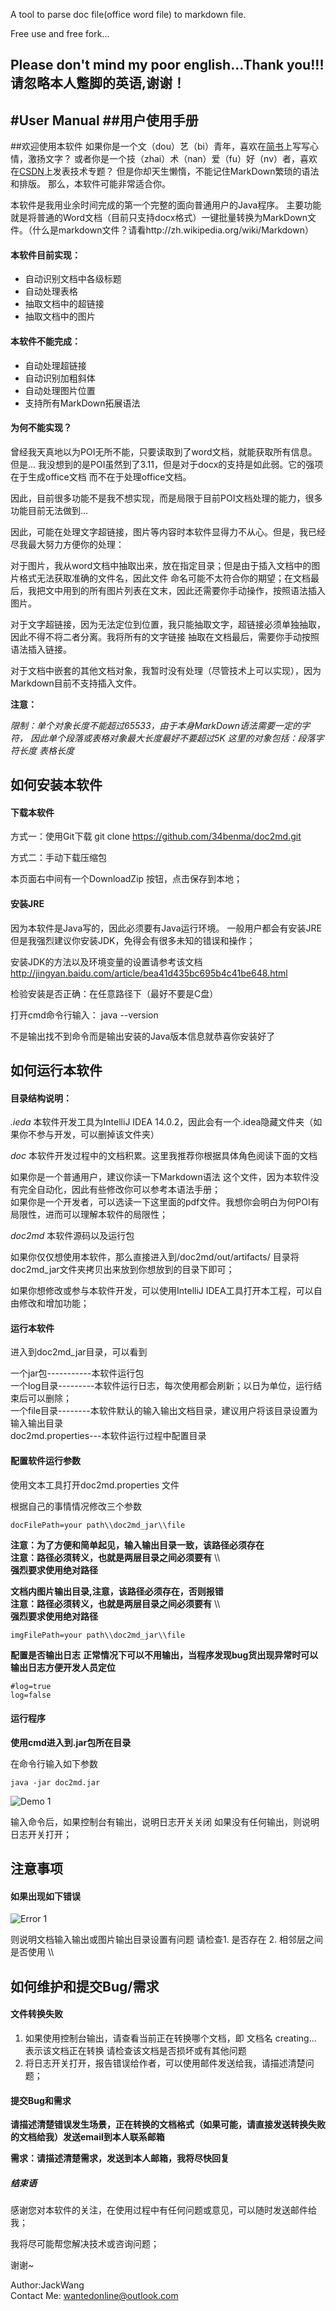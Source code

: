 A tool to parse doc file(office word file) to markdown file.

Free use and free fork...

Please don't mind my poor english...Thank you!!!<br />
请忽略本人蹩脚的英语,谢谢！
<br />
---
#User Manual
##用户使用手册
---

##欢迎使用本软件
如果你是一个文（dou）艺（bi）青年，喜欢在[简书](http://www.jianshu.com)上写写心情，激扬文字？
或者你是一个技（zhai）术（nan）爱（fu）好（nv）者，喜欢在[CSDN](http://blog.csdn.net/?ref=toolbar_logo)上发表技术专题？
但是你却天生懒惰，不能记住MarkDown繁琐的语法和排版。
那么，本软件可能非常适合你。
<br />

本软件是我用业余时间完成的第一个完整的面向普通用户的Java程序。
主要功能就是将普通的Word文档（目前只支持docx格式）一键批量转换为MarkDown文件。（什么是markdown文件？请看http://zh.wikipedia.org/wiki/Markdown）

#### 本软件目前实现：

+ 自动识别文档中各级标题
+ 自动处理表格
+ 抽取文档中的超链接
+ 抽取文档中的图片

#### 本软件不能完成：

+ 自动处理超链接
+ 自动识别加粗斜体
+ 自动处理图片位置
+ 支持所有MarkDown拓展语法

#### 为何不能实现？

曾经我天真地以为POI无所不能，只要读取到了word文档，就能获取所有信息。但是...
我没想到的是POI虽然到了3.11，但是对于docx的支持是如此弱。它的强项在于生成office文档
而不在于处理office文档。

因此，目前很多功能不是我不想实现，而是局限于目前POI文档处理的能力，很多功能目前无法做到...

因此，可能在处理文字超链接，图片等内容时本软件显得力不从心。但是，我已经尽我最大努力方便你的处理：

对于图片，我从word文档中抽取出来，放在指定目录；但是由于插入文档中的图片格式无法获取准确的文件名，因此文件
命名可能不太符合你的期望；在文档最后，我把文中用到的所有图片列表在文末，因此还需要你手动操作，按照语法插入图片。

对于文字超链接，因为无法定位到位置，我只能抽取文字，超链接必须单独抽取，因此不得不将二者分离。我将所有的文字链接
抽取在文档最后，需要你手动按照语法插入链接。

对于文档中嵌套的其他文档对象，我暂时没有处理（尽管技术上可以实现），因为Markdown目前不支持插入文件。

**注意：**

*限制：单个对象长度不能超过65533，由于本身MarkDown语法需要一定的字符，*
*因此单个段落或表格对象最大长度最好不要超过5K*
*这里的对象包括：段落字符长度 表格长度*


## 如何安装本软件

#### 下载本软件

方式一：使用Git下载
git clone https://github.com/34benma/doc2md.git

方式二：手动下载压缩包

本页面右中间有一个DownloadZip 按钮，点击保存到本地；

#### 安装JRE
因为本软件是Java写的，因此必须要有Java运行环境。
一般用户都会有安装JRE
但是我强烈建议你安装JDK，免得会有很多未知的错误和操作；

安装JDK的方法以及环境变量的设置请参考该文档 http://jingyan.baidu.com/article/bea41d435bc695b4c41be648.html

检验安装是否正确：在任意路径下（最好不要是C盘）

打开cmd命令行输入： java --version 

不是输出找不到命令而是输出安装的Java版本信息就恭喜你安装好了

## 如何运行本软件

#### 目录结构说明：

*.ieda* 本软件开发工具为IntelliJ IDEA 14.0.2，因此会有一个.idea隐藏文件夹（如果你不参与开发，可以删掉该文件夹）

*doc*  本软件开发过程中的文档积累。这里我推荐你根据具体角色阅读下面的文档<br />

如果你是一个普通用户，建议你读一下Markdown语法 这个文件，因为本软件没有完全自动化，因此有些修改你可以参考本语法手册；<br />
如果你是一个开发者，可以选读一下这里面的pdf文件。我想你会明白为何POI有局限性，进而可以理解本软件的局限性；

*doc2md* 本软件源码以及运行包
     
如果你仅仅想使用本软件，那么直接进入到/doc2md/out/artifacts/ 目录将doc2md_jar文件夹拷贝出来放到你想放到的目录下即可；
	 
如果你想修改或参与本软件开发，可以使用IntelliJ IDEA工具打开本工程，可以自由修改和增加功能；
	 
#### 运行本软件

进入到doc2md_jar目录，可以看到
	
一个jar包-----------本软件运行包 <br />
一个log目录---------本软件运行日志，每次使用都会刷新；以日为单位，运行结束后可以删除；<br />
一个file目录--------本软件默认的输入输出文档目录，建议用户将该目录设置为输入输出目录 <br />
doc2md.properties---本软件运行过程中配置目录<br />

#### 配置软件运行参数

使用文本工具打开doc2md.properties 文件

根据自己的事情情况修改三个参数

	docFilePath=your path\\doc2md_jar\\file

**注意：为了方便和简单起见，输入输出目录一致，该路径必须存在** <br />
**注意：路径必须转义，也就是两层目录之间必须要有** \\\   <br />
**强烈要求使用绝对路径** <br />

**文档内图片输出目录,注意，该路径必须存在，否则报错** <br />
**注意：路径必须转义，也就是两层目录之间必须要有** \\\ <br />
**强烈要求使用绝对路径** <br />

	imgFilePath=your path\\doc2md_jar\\file

**配置是否输出日志**
**正常情况下可以不用输出，当程序发现bug货出现异常时可以输出日志方便开发人员定位**<br />

	#log=true
	log=false

#### 运行程序

**使用cmd进入到.jar包所在目录**

在命令行输入如下参数

	java -jar doc2md.jar

![Demo 1](/doc/demo1.PNG)

输入命令后，如果控制台有输出，说明日志开关关闭
如果没有任何输出，则说明日志开关打开；

## 注意事项
#### 如果出现如下错误
![Error 1](/doc/path_error.PNG)

则说明文档输入输出或图片输出目录设置有问题
请检查1. 是否存在  2. 相邻层之间是否使用 \\\

## 如何维护和提交Bug/需求
#### 文件转换失败

1. 如果使用控制台输出，请查看当前正在转换哪个文档，即 文档名 creating... 表示该文档正在转换
请检查该文档是否损坏或有其他问题
2. 将日志开关打开，报告错误给作者，可以使用邮件发送给我，请描述清楚问题；

#### 提交Bug和需求

**请描述清楚错误发生场景，正在转换的文档格式（如果可能，请直接发送转换失败的文档给我）发送email到本人联系邮箱**

**需求：请描述清楚需求，发送到本人邮箱，我将尽快回复**


##### 结束语

感谢您对本软件的关注，在使用过程中有任何问题或意见，可以随时发送邮件给我；

我将尽可能帮您解决技术或咨询问题；

谢谢~


Author:JackWang<br />
Contact Me: wantedonline@outlook.com
